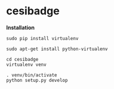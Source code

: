 # cesibadge

**Installation**

```
sudo pip install virtualenv
```

```
sudo apt-get install python-virtualenv
```

```
cd cesibadge
virtualenv venv
```

```
. venv/bin/activate
python setup.py develop
```
